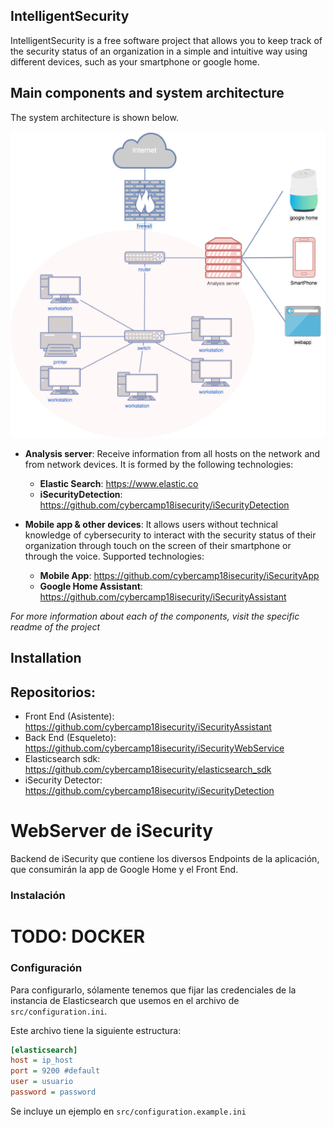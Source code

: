 ## IntelligentSecurity
IntelligentSecurity is a free software project that allows you to keep track of the security status of an organization in a simple and intuitive way using different devices, such as your smartphone or google home.

## Main components and system architecture
The system architecture is shown below.

![Alt text](doc/images/network_diagram.png?raw=true "Network")

- **Analysis server**: Receive information from all hosts on the network and from network devices. It is formed by the following technologies:
  - **Elastic Search**: https://www.elastic.co
  - **iSecurityDetection**: https://github.com/cybercamp18isecurity/iSecurityDetection

- **Mobile app & other devices**: It allows users without technical knowledge of cybersecurity to interact with the security status of their organization through touch on the screen of their smartphone or through the voice. Supported technologies:
  - **Mobile App**: https://github.com/cybercamp18isecurity/iSecurityApp
  - **Google Home Assistant**: https://github.com/cybercamp18isecurity/iSecurityAssistant


*For more information about each of the components, visit the specific readme of the project*

## Installation

## Repositorios:
- Front End (Asistente): https://github.com/cybercamp18isecurity/iSecurityAssistant
- Back End (Esqueleto): https://github.com/cybercamp18isecurity/iSecurityWebService
- Elasticsearch sdk: https://github.com/cybercamp18isecurity/elasticsearch_sdk
- iSecurity Detector: https://github.com/cybercamp18isecurity/iSecurityDetection


# WebServer de iSecurity

Backend de iSecurity que contiene los diversos Endpoints de la aplicación, que consumirán la app de Google Home y el Front End.

### Instalación

# TODO: DOCKER

### Configuración

Para configurarlo, sólamente tenemos que fijar las credenciales de la instancia de Elasticsearch que usemos en el archivo de `src/configuration.ini`.

Este archivo tiene la siguiente estructura:
```ini
[elasticsearch]
host = ip_host
port = 9200 #default
user = usuario
password = password
```

Se incluye un ejemplo en `src/configuration.example.ini`
